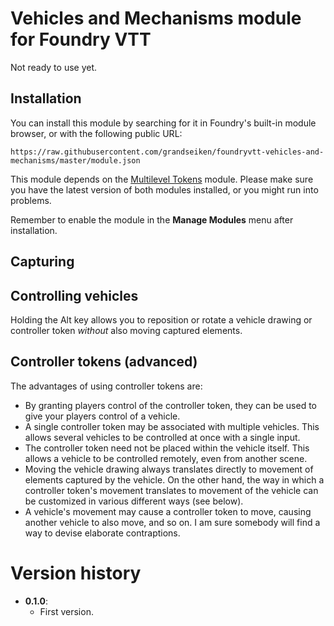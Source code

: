# Vehicles and Mechanisms module for Foundry VTT

Not ready to use yet.

## Installation

You can install this module by searching for it in Foundry's built-in module browser, or with the following public URL:

```
https://raw.githubusercontent.com/grandseiken/foundryvtt-vehicles-and-mechanisms/master/module.json
```

This module depends on the [Multilevel Tokens](https://github.com/grandseiken/foundryvtt-multilevel-tokens) module. Please make sure you have the latest version of both modules installed, or you might run into problems.

Remember to enable the module in the **Manage Modules** menu after installation.

## Capturing

## Controlling vehicles

Holding the Alt key allows you to reposition or rotate a vehicle drawing or controller token _without_ also moving captured elements.

## Controller tokens (advanced)

The advantages of using controller tokens are:

* By granting players control of the controller token, they can be used to give your players control of a vehicle.
* A single controller token may be associated with multiple vehicles. This allows several vehicles to be controlled at once with a single input.
* The controller token need not be placed within the vehicle itself. This allows a vehicle to be controlled remotely, even from another scene.
* Moving the vehicle drawing always translates directly to movement of elements captured by the vehicle. On the other hand, the way in which a controller token's movement translates to movement of the vehicle can be customized in various different ways (see below).
* A vehicle's movement may cause a controller token to move, causing another vehicle to also move, and so on. I am sure somebody will find a way to devise elaborate contraptions.

# Version history

* **0.1.0**:
  * First version.
